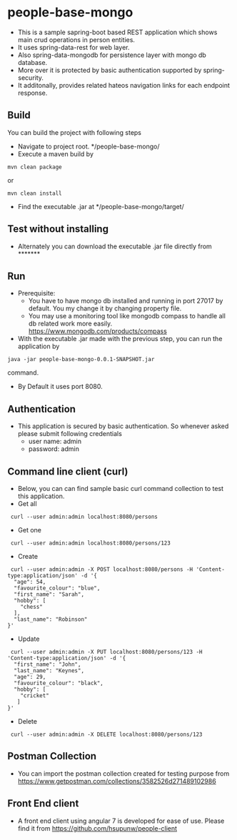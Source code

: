 # people-base-mongo
- This is a sample sapring-boot based REST application which shows main crud operations in person entities. 
- It uses spring-data-rest for web layer.
- Also spring-data-mongodb for persistence layer with mongo db database.
- More over it is protected by basic authentication supported by spring-security.
- It additonally, provides related hateos navigation links for each endpoint response.

## Build
You can build the project with following steps
- Navigate to project root. */people-base-mongo/
- Execute a maven build by 
```shell
mvn clean package
```
or 
```shell
mvn clean install
```
- Find the executable .jar at */people-base-mongo/target/

## Test without installing
- Alternately you can download the executable .jar file directly from *******

## Run
- Prerequisite:
  - You have to have mongo db installed and running in port 27017 by default. You my change it by changing property file.
  - You may use a monitoring tool like mongodb compass to handle all db related work more easily. https://www.mongodb.com/products/compass
- With the executable .jar made with the previous step, you can run the application by 
```shell
java -jar people-base-mongo-0.0.1-SNAPSHOT.jar
```
command.
- By Default it uses port 8080.

## Authentication 
- This application is secured by basic authentication. So whenever asked please submit following credentials
    - user name: admin
    - password: admin

## Command line client (curl)
- Below, you can can find sample basic curl command collection to test this application. 
- Get all
```shell
 curl --user admin:admin localhost:8080/persons
```
- Get one
```shell
 curl --user admin:admin localhost:8080/persons/123
```
- Create
```shell
 curl --user admin:admin -X POST localhost:8080/persons -H 'Content-type:application/json' -d '{
  "age": 54,
  "favourite_colour": "blue",
  "first_name": "Sarah",
  "hobby": [
    "chess"
  ],
  "last_name": "Robinson"
}'
```
- Update
```shell
 curl --user admin:admin -X PUT localhost:8080/persons/123 -H 'Content-type:application/json' -d '{
  "first_name": "John",
  "last_name": "Keynes",
  "age": 29,
  "favourite_colour": "black",
  "hobby": [
    "cricket"
   ]
}'
```
- Delete
```shell
 curl --user admin:admin -X DELETE localhost:8080/persons/123
```

## Postman Collection
- You can import the postman collection created for testing purpose from https://www.getpostman.com/collections/3582526d271489102986
    
## Front End client
- A front end client using angular 7 is developed for ease of use. Please find it from https://github.com/hsupunw/people-client
